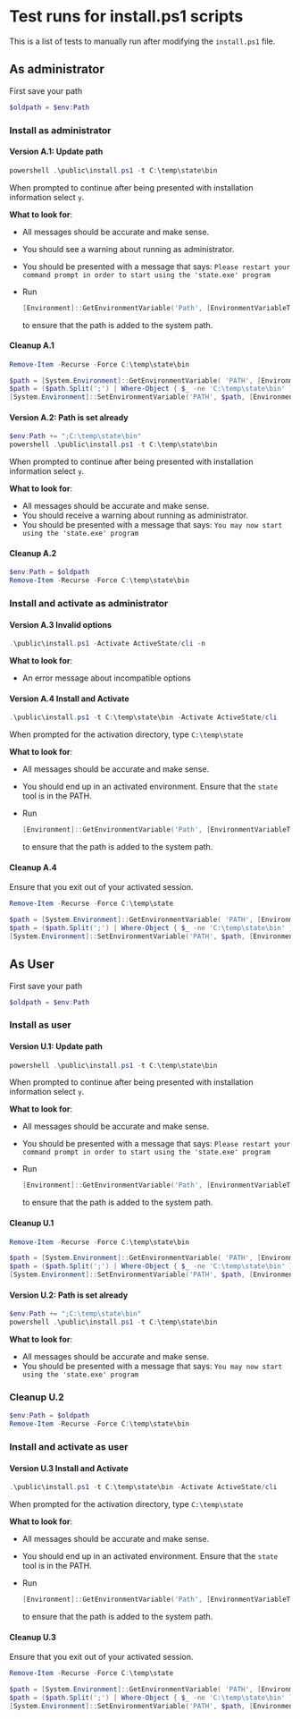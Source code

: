 # Test runs for install.ps1 scripts

This is a list of tests to manually run after modifying the `install.ps1` file.

## As administrator

First save your path

```powershell
$oldpath = $env:Path
```

### Install as administrator

#### Version A.1: Update path

```powershell
powershell .\public\install.ps1 -t C:\temp\state\bin
```

When prompted to continue after being presented with installation information select `y`.

**What to look for**:

- All messages should be accurate and make sense.
- You should see a warning about running as administrator.
- You should be presented with a message that says: `Please restart your command prompt in order to start using the 'state.exe' program`
- Run

  ```powershell
  [Environment]::GetEnvironmentVariable('Path', [EnvironmentVariableTarget]::Machine)
  ```

  to ensure that the path is added to the system path.

#### Cleanup A.1

```powershell
Remove-Item -Recurse -Force C:\temp\state\bin

$path = [System.Environment]::GetEnvironmentVariable( 'PATH', [EnvironmentVariableTarget]::Machine)
$path = ($path.Split(';') | Where-Object { $_ -ne 'C:\temp\state\bin' }) -join ';'
[System.Environment]::SetEnvironmentVariable('PATH', $path, [EnvironmentVariableTarget]::Machine)
```

#### Version A.2: Path is set already

```powershell
$env:Path += ";C:\temp\state\bin"
powershell .\public\install.ps1 -t C:\temp\state\bin
```

When prompted to continue after being presented with installation information select `y`.

**What to look for**:

- All messages should be accurate and make sense.
- You should receive a warning about running as administrator.
- You should be presented with a message that says: `You may now start using the 'state.exe' program`

#### Cleanup A.2

```powershell
$env:Path = $oldpath
Remove-Item -Recurse -Force C:\temp\state\bin
```

### Install and activate as administrator

#### Version A.3 Invalid options

```powershell
.\public\install.ps1 -Activate ActiveState/cli -n
```

**What to look for**:

- An error message about incompatible options

#### Version A.4 Install and Activate

```powershell
.\public\install.ps1 -t C:\temp\state\bin -Activate ActiveState/cli
```

When prompted for the activation directory, type `C:\temp\state`

**What to look for**:

- All messages should be accurate and make sense.
- You should end up in an activated environment.  Ensure that the `state` tool is in the PATH.
- Run

  ```powershell
  [Environment]::GetEnvironmentVariable('Path', [EnvironmentVariableTarget]::Machine)
  ```

  to ensure that the path is added to the system path.

#### Cleanup A.4

Ensure that you exit out of your activated session.

```powershell
Remove-Item -Recurse -Force C:\temp\state

$path = [System.Environment]::GetEnvironmentVariable( 'PATH', [EnvironmentVariableTarget]::Machine)
$path = ($path.Split(';') | Where-Object { $_ -ne 'C:\temp\state\bin' }) -join ';'
[System.Environment]::SetEnvironmentVariable('PATH', $path, [EnvironmentVariableTarget]::Machine)
```

## As User

First save your path

```powershell
$oldpath = $env:Path
```

### Install as user

#### Version U.1: Update path

```powershell
powershell .\public\install.ps1 -t C:\temp\state\bin
```

When prompted to continue after being presented with installation information select `y`.

**What to look for**:

- All messages should be accurate and make sense.
- You should be presented with a message that says: `Please restart your command prompt in order to start using the 'state.exe' program`
- Run

  ```powershell
  [Environment]::GetEnvironmentVariable('Path', [EnvironmentVariableTarget]::User)
  ```

  to ensure that the path is added to the system path.

#### Cleanup U.1

```powershell
Remove-Item -Recurse -Force C:\temp\state\bin

$path = [System.Environment]::GetEnvironmentVariable( 'PATH', [EnvironmentVariableTarget]::User)
$path = ($path.Split(';') | Where-Object { $_ -ne 'C:\temp\state\bin' }) -join ';'
[System.Environment]::SetEnvironmentVariable('PATH', $path, [EnvironmentVariableTarget]::User)
```

#### Version U.2: Path is set already

```powershell
$env:Path += ";C:\temp\state\bin"
powershell .\public\install.ps1 -t C:\temp\state\bin
```

**What to look for**:

- All messages should be accurate and make sense.
- You should be presented with a message that says: `You may now start using the 'state.exe' program`

### Cleanup U.2

```powershell
$env:Path = $oldpath
Remove-Item -Recurse -Force C:\temp\state\bin
```

### Install and activate as user

#### Version U.3 Install and Activate

```powershell
.\public\install.ps1 -t C:\temp\state\bin -Activate ActiveState/cli
```

When prompted for the activation directory, type `C:\temp\state`

**What to look for**:

- All messages should be accurate and make sense.
- You should end up in an activated environment.  Ensure that the `state` tool is in the PATH.
- Run

  ```powershell
  [Environment]::GetEnvironmentVariable('Path', [EnvironmentVariableTarget]::User)
  ```

  to ensure that the path is added to the system path.

#### Cleanup U.3

Ensure that you exit out of your activated session.

```powershell
Remove-Item -Recurse -Force C:\temp\state

$path = [System.Environment]::GetEnvironmentVariable( 'PATH', [EnvironmentVariableTarget]::User)
$path = ($path.Split(';') | Where-Object { $_ -ne 'C:\temp\state\bin' }) -join ';'
[System.Environment]::SetEnvironmentVariable('PATH', $path, [EnvironmentVariableTarget]::User)
```
